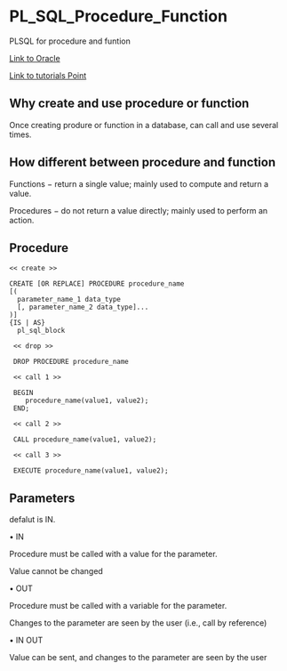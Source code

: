 # PL_SQL_Procedure_Function

PLSQL for procedure and funtion

<a href='https://www.oracle.com/database/technologies/appdev/plsql.html' target='_blank'>Link to Oracle</a>

<a href='https://www.tutorialspoint.com/plsql' target='_blank'>Link to tutorials Point</a>   

Why create and use procedure or function
-----

Once creating produre or function in a database, can call and use several times. 


How different between procedure and function
----

Functions −  return a single value; mainly used to compute and return a value.

Procedures −  do not return a value directly; mainly used to perform an action.


Procedure
---

    << create >>
    
    CREATE [OR REPLACE] PROCEDURE procedure_name
    [(
      parameter_name_1 data_type
      [, parameter_name_2 data_type]...
    )]
    {IS | AS}
      pl_sql_block
     
     << drop >>
     
     DROP PROCEDURE procedure_name
     
     << call 1 >>
     
     BEGIN
        procedure_name(value1, value2);
     END;

     << call 2 >>
     
     CALL procedure_name(value1, value2);
     
     << call 3 >>
     
     EXECUTE procedure_name(value1, value2);
    
Parameters
------

defalut is IN.

• IN

Procedure must be called with a value for the parameter. 

Value cannot be changed

• OUT

Procedure must be called with a variable for the parameter. 

Changes to the parameter are seen by the user (i.e., call by reference)

• IN OUT

Value can be sent, and changes to the parameter are seen by the user


